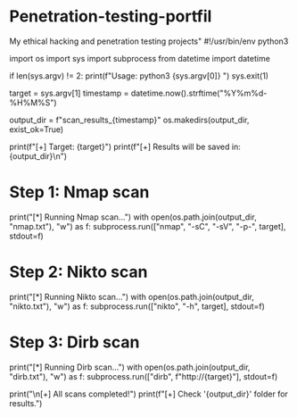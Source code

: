 # Penetration-testing-portfil
My ethical hacking and penetration testing projects"
#!/usr/bin/env python3

import os
import sys
import subprocess
from datetime import datetime

if len(sys.argv) != 2:
    print(f"Usage: python3 {sys.argv[0]} <target>")
    sys.exit(1)

target = sys.argv[1]
timestamp = datetime.now().strftime("%Y%m%d-%H%M%S")

output_dir = f"scan_results_{timestamp}"
os.makedirs(output_dir, exist_ok=True)

print(f"[+] Target: {target}")
print(f"[+] Results will be saved in: {output_dir}\n")

# Step 1: Nmap scan
print("[*] Running Nmap scan...")
with open(os.path.join(output_dir, "nmap.txt"), "w") as f:
    subprocess.run(["nmap", "-sC", "-sV", "-p-", target], stdout=f)

# Step 2: Nikto scan
print("[*] Running Nikto scan...")
with open(os.path.join(output_dir, "nikto.txt"), "w") as f:
    subprocess.run(["nikto", "-h", target], stdout=f)

# Step 3: Dirb scan
print("[*] Running Dirb scan...")
with open(os.path.join(output_dir, "dirb.txt"), "w") as f:
    subprocess.run(["dirb", f"http://{target}"], stdout=f)

print("\n[+] All scans completed!")
print(f"[+] Check '{output_dir}' folder for results.")
